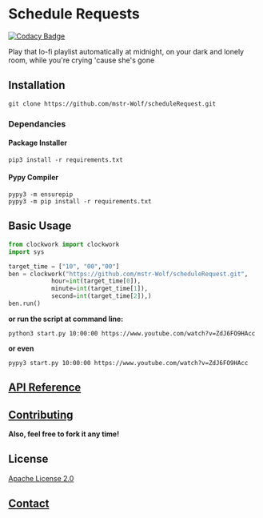 # Schedule Requests

[![Codacy Badge](https://api.codacy.com/project/badge/Grade/9babc73436334c38b139c2d3be998ee1)](https://app.codacy.com/gh/mstr-Wolf/scheduleRequest?utm_source=github.com&utm_medium=referral&utm_content=mstr-Wolf/scheduleRequest&utm_campaign=Badge_Grade)

Play that lo-fi playlist automatically at midnight, on your dark and lonely room, while you're crying 'cause she's gone

## Installation
```shell script
git clone https://github.com/mstr-Wolf/scheduleRequest.git
```

### Dependancies
#### Package Installer
```shell script
pip3 install -r requirements.txt
```
#### Pypy Compiler
```shell script
pypy3 -m ensurepip
pypy3 -m pip install -r requirements.txt
```

## Basic Usage
```python
from clockwork import clockwork
import sys

target_time = ["10", "00","00"]
ben = clockwork("https://github.com/mstr-Wolf/scheduleRequest.git",
            hour=int(target_time[0]),
            minute=int(target_time[1]),
            second=int(target_time[2]),)
ben.run()
```
**or run the script at command line:**
```shell script
python3 start.py 10:00:00 https://www.youtube.com/watch?v=ZdJ6FO9HAcc
```
**or even**
```shell script
pypy3 start.py 10:00:00 https://www.youtube.com/watch?v=ZdJ6FO9HAcc
```

## [API Reference](https://github.com/mstr-Wolf/scheduleRequest/tree/master/docs)

## [Contributing](https://github.com/mstr-Wolf/scheduleRequest/issues)
**Also, feel free to fork it any time!**

## License
[Apache License 2.0](https://github.com/mstr-Wolf/scheduleRequest/blob/master/LICENSE)

## [Contact](https://github.com/mstr-Wolf/mstr-Wolf)
